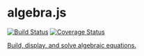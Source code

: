 # algebra.js 

[![Build Status](https://travis-ci.org/nicolewhite/algebra.js.svg?branch=master)](https://travis-ci.org/nicolewhite/algebra.js) 
[![Coverage Status](https://coveralls.io/repos/nicolewhite/algebra.js/badge.svg?branch=master)](https://coveralls.io/r/nicolewhite/algebra.js?branch=master)

[Build, display, and solve algebraic equations.](http://nicolewhite.github.io/algebraic.js)
